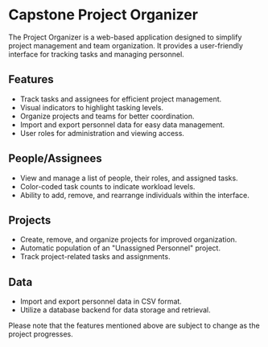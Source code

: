 # Capstone Project Organizer

The Project Organizer is a web-based application designed to simplify project management and team organization. It provides a user-friendly interface for tracking tasks and managing personnel.

## Features

- Track tasks and assignees for efficient project management.
- Visual indicators to highlight tasking levels.
- Organize projects and teams for better coordination.
- Import and export personnel data for easy data management.
- User roles for administration and viewing access.

## People/Assignees

- View and manage a list of people, their roles, and assigned tasks.
- Color-coded task counts to indicate workload levels.
- Ability to add, remove, and rearrange individuals within the interface.

## Projects

- Create, remove, and organize projects for improved organization.
- Automatic population of an "Unassigned Personnel" project.
- Track project-related tasks and assignments.

## Data

- Import and export personnel data in CSV format.
- Utilize a database backend for data storage and retrieval.

Please note that the features mentioned above are subject to change as the project progresses.